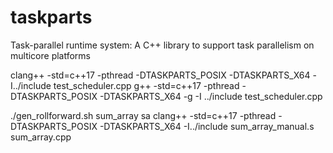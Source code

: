 # taskparts
Task-parallel runtime system: A C++ library to support task parallelism on multicore platforms

clang++ -std=c++17 -pthread -DTASKPARTS_POSIX -DTASKPARTS_X64 -I../include test_scheduler.cpp
g++ -std=c++17 -pthread -DTASKPARTS_POSIX -DTASKPARTS_X64 -g -I ../include test_scheduler.cpp

./gen_rollforward.sh sum_array sa
clang++ -std=c++17 -pthread -DTASKPARTS_POSIX -DTASKPARTS_X64 -I../include sum_array_manual.s sum_array.cpp
